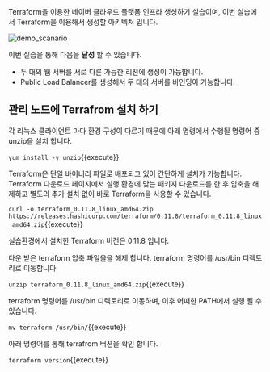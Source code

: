 Terraform을 이용한 네이버 클라우드 플랫폼 인프라 생성하기 실습이며, 
이번 실습에서 Terraform을 이용해서 생성할 아키텍처 입니다.

![demo_scanario](/img/1.png)

이번 실습을 통해 다음을 **달성** 할 수 있습니다.

- 두 대의 웹 서버를 서로 다른 가능한 리젼에 생성이 가능합니다.
- Public Load Balancer를 생성해서 두 대의 서버를 바인딩이 가능합니다.

## 관리 노드에 Terrafrom 설치 하기 

각 리눅스 클라이언트 마다 환경 구성이 다르기 때문에 아래 명령에서 수행될 명령어 중 unzip을 설치 합니다.

`yum install -y unzip`{{execute}}

Terraform은 단일 바이너리 파일로 배포되고 있어 간단하게 설치가 가능합니다.
Terraform 다운로드 페이지에서 실행 환경에 맞는 패키지 다운로드를 한 후 압축을 해제하고 
별도의 추가 설치 없이 바로 Terraform을 사용할 수 있습니다.

`curl -o terraform_0.11.8_linux_amd64.zip https://releases.hashicorp.com/terraform/0.11.8/terraform_0.11.8_linux_amd64.zip`{{execute}}

실습환경에서 설치한 Terraform 버전은 0.11.8 입니다.

다운 받은 terraform 압축 파일을을 해제 합니다. terraform 명령어를 /usr/bin 디렉토리로 이동합니다.

`unzip terraform_0.11.8_linux_amd64.zip`{{execute}}

terraform 명령어를 /usr/bin 디렉토리로 이동하며, 이후 어떠한 PATH에서 실행 될 수 있습니다.

`mv terraform /usr/bin/`{{execute}}

아래 명령어를 통해 terrafrom 버젼을 확인 합니다.

`terraform version`{{execute}}

